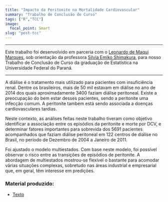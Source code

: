 ```yaml
---
title: "Impacto da Peritonite na Mortalidade Cardiovascular"
summary: "Trabalho de Conclusão de Curso"
tags: ["R","TCC"]
image:
  focal_point: Smart
slug: "post-tcc"
---
```


---

Este trabalho foi desenvolvido em parceria com o [Leonardo de Maqui Marques](https://www.linkedin.com/in/leonardo-de-marqui/), sob orientação da professora [Silvia Emiko
Shimakura](http://lattes.cnpq.br/4949546028857946), para nosso Trabalho de Conclusão de Curso da graduação de Estatística na Universidade Federal do Paraná.

---

A diálise é o tratamento mais utilizado para pacientes com insuficiência renal.
Dentre os brasileiros, mais de 50 mil estavam em diálise no ano de 2014 dos quais aproximadamente
3400 faziam diálise peritoneal. Existe a preocupação do bem estar desses
pacientes, sendo a peritonite uma infecção comum. A peritonite também está sendo associada
a doenças cardiovasculares tardias. 

Neste contexto, as análises feitas neste trabalho
tiveram como objetivo identificar a associação entre os episódios da peritonite e morte por
DCV, e determinar fatores importantes para sobrevida dos 5691 pacientes acompanhados
que faziam diálise peritoneal em 122 centros de diálise no Brasil, no período de Dezembro
de 2004 a Janeiro de 2011.

Foi ajustado o modelo multiestados. Com base neste modelo,
foi possível observar o risco entre as transições de episódios de peritonite.
A abordagem de multiestados mostrou-se flexível o bastante para acomodar várias
situações complexas, sobretudo nas áreas industrial e empresarial que, em geral, têm
interesse em predições.


### Material produzido:

- [Texto](https://drive.google.com/file/d/1n0cZjZp9dYa_OiPU5JrA-wCqNosIWGks/view)


